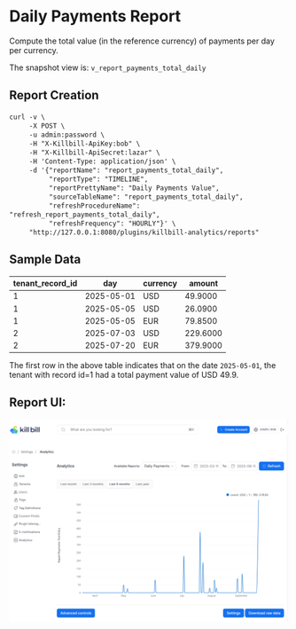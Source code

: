 # Daily Payments Report

Compute the total value (in the reference currency) of payments per day per currency.

The snapshot view is: `v_report_payments_total_daily`

## Report Creation

```
curl -v \
     -X POST \
     -u admin:password \
     -H "X-Killbill-ApiKey:bob" \
     -H "X-Killbill-ApiSecret:lazar" \
     -H 'Content-Type: application/json' \
     -d '{"reportName": "report_payments_total_daily",
          "reportType": "TIMELINE",
          "reportPrettyName": "Daily Payments Value",
          "sourceTableName": "report_payments_total_daily",
          "refreshProcedureName": "refresh_report_payments_total_daily",
          "refreshFrequency": "HOURLY"}' \
     "http://127.0.0.1:8080/plugins/killbill-analytics/reports"
```

## Sample Data

| tenant_record_id | day        | currency | amount   |
|------------------|------------|----------|----------|
| 1                | 2025-05-01 | USD      | 49.9000  |
| 1                | 2025-05-05 | USD      | 26.0900  |
| 1                | 2025-05-05 | EUR      | 79.8500  |
| 2                | 2025-07-03 | USD      | 229.6000 |
| 2                | 2025-07-20 | EUR      | 379.9000 |

The first row in the above table indicates that on the date `2025-05-01`, the tenant with record id=1 had a total payment value of USD 49.9.

## Report UI:

![payments-total-daily.png](payments-total-daily.png)